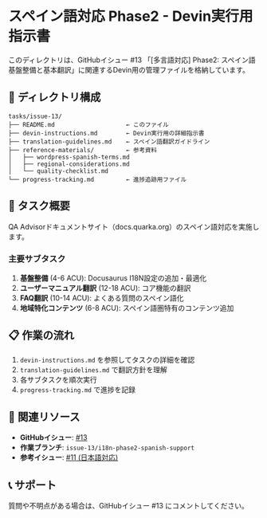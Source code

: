 # スペイン語対応 Phase2 - Devin実行用指示書

このディレクトリは、GitHubイシュー #13 「[多言語対応] Phase2: スペイン語基盤整備と基本翻訳」に関連するDevin用の管理ファイルを格納しています。

## 📁 ディレクトリ構成

```
tasks/issue-13/
├── README.md                    ← このファイル
├── devin-instructions.md        ← Devin実行用の詳細指示書
├── translation-guidelines.md    ← スペイン語翻訳ガイドライン
├── reference-materials/         ← 参考資料
│   ├── wordpress-spanish-terms.md
│   ├── regional-considerations.md
│   └── quality-checklist.md
└── progress-tracking.md         ← 進捗追跡用ファイル
```

## 🎯 タスク概要

QA Advisorドキュメントサイト（docs.quarka.org）のスペイン語対応を実施します。

### 主要サブタスク
1. **基盤整備** (4-6 ACU): Docusaurus I18N設定の追加・最適化
2. **ユーザーマニュアル翻訳** (12-18 ACU): コア機能の翻訳
3. **FAQ翻訳** (10-14 ACU): よくある質問のスペイン語化
4. **地域特化コンテンツ** (6-8 ACU): スペイン語圏特有のコンテンツ追加

## 📋 作業の流れ

1. `devin-instructions.md` を参照してタスクの詳細を確認
2. `translation-guidelines.md` で翻訳方針を理解
3. 各サブタスクを順次実行
4. `progress-tracking.md` で進捗を記録

## 🔗 関連リソース

- **GitHubイシュー**: [#13](https://github.com/quarka-org/docs.quarka.org/issues/13)
- **作業ブランチ**: `issue-13/i18n-phase2-spanish-support`
- **参考イシュー**: [#11 (日本語対応)](https://github.com/quarka-org/docs.quarka.org/issues/11)

## 📞 サポート

質問や不明点がある場合は、GitHubイシュー #13 にコメントしてください。
